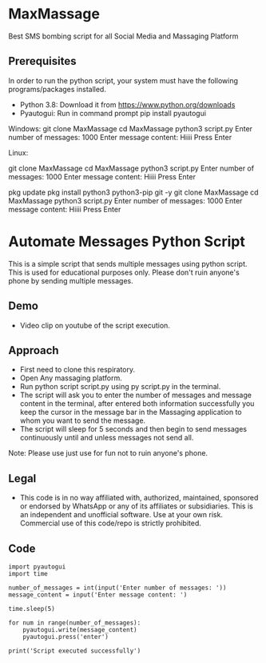 # MaxMassage
Best SMS bombing script for all Social Media  and Massaging Platform


## Prerequisites

In order to run the python script, your system must have the following programs/packages installed.
* Python 3.8: Download it from https://www.python.org/downloads
* Pyautogui: Run in command prompt pip install pyautogui




Windows:
git clone MaxMassage
cd MaxMassage 
python3 script.py
Enter number of messages: 1000
Enter message content: Hiiii
Press Enter


Linux:

git clone MaxMassage
cd MaxMassage 
python3 script.py
Enter number of messages: 1000
Enter message content: Hiiii
Press Enter

pkg update
pkg install python3 python3-pip git -y
git clone MaxMassage
cd MaxMassage 
python3 script.py
Enter number of messages: 1000
Enter message content: Hiiii
Press Enter



# Automate Messages Python Script

This is a simple script that sends multiple messages using python script. This is used for educational purposes only. Please don't ruin anyone's phone by sending multiple messages.

## Demo
* Video clip on youtube of the script execution. 


## Approach
* First need to clone this respiratory.
* Open Any massaging platform.
* Run python script script.py using py script.py in the terminal.
* The script will ask you to enter the number of messages and message content in the terminal, after entered both information successfully you keep the cursor in the message bar in the Massaging application to whom you want to send the message.
* The script will sleep for 5 seconds and then begin to send messages continuously until and unless messages not send all.

Note: Please use just use for fun not to ruin anyone's phone.

## Legal
* This code is in no way affiliated with, authorized, maintained, sponsored or endorsed by WhatsApp or any of its affiliates or subsidiaries. This is an independent and unofficial software. Use at your own risk. Commercial use of this code/repo is strictly prohibited.

## Code
```
import pyautogui
import time

number_of_messages = int(input('Enter number of messages: '))
message_content = input('Enter message content: ')

time.sleep(5)

for num in range(number_of_messages):
    pyautogui.write(message_content)
    pyautogui.press('enter')

print('Script executed successfully')
```


